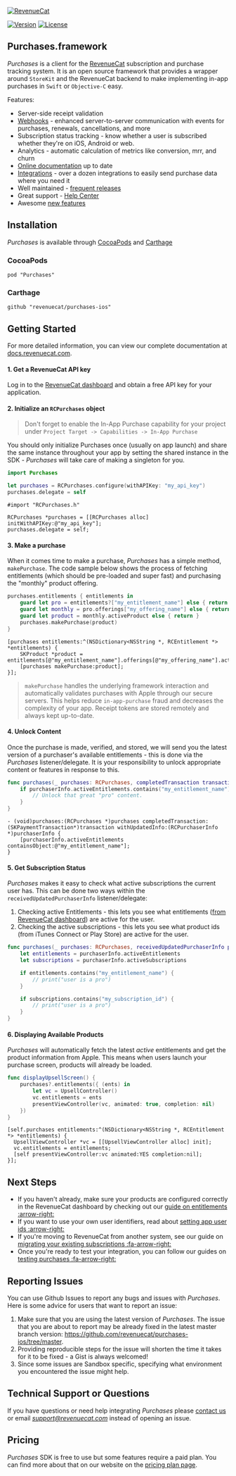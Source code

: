 [![RevenueCat](https://s3.amazonaws.com/www.revenuecat.com/assets/images/logo_red200.png)](https://www.revenuecat.com)

[![Version](https://img.shields.io/cocoapods/v/Purchases.svg?style=flat)](https://cocoapods.org/pods/Purchases)
[![License](https://img.shields.io/cocoapods/l/Purchases.svg?style=flat)](http://cocoapods.org/pods/Purchases)

## Purchases.framework

*Purchases* is a client for the [RevenueCat](https://www.revenuecat.com/) subscription and purchase tracking system. It is an open source framework that provides a wrapper around `StoreKit` and the RevenueCat backend to make implementing in-app purchases in `Swift` or `Objective-C` easy.

Features:
- Server-side receipt validation
- [Webhooks](https://docs.revenuecat.com/docs/webhooks) - enhanced server-to-server communication with events for purchases, renewals, cancellations, and more
- Subscription status tracking - know whether a user is subscribed whether they're on iOS, Android or web.
- Analytics - automatic calculation of metrics like conversion, mrr, and churn
- [Online documentation](https://docs.revenuecat.com/docs) up to date
- [Integrations](https://www.revenuecat.com/integrations) - over a dozen integrations to easily send purchase data where you need it
- Well maintained - [frequent releases](https://github.com/RevenueCat/purchases-ios/releases)
- Great support - [Help Center](https://docs.revenuecat.com/discuss)
- Awesome [new features](https://trello.com/b/RZRnWRbI/revenuecat-product-roadmap)


## Installation

*Purchases* is available through [CocoaPods](https://cocoapods.org/) and [Carthage](https://github.com/Carthage/Carthage)

### CocoaPods
```
pod "Purchases"
```

### Carthage
```
github "revenuecat/purchases-ios"
```


## Getting Started
For more detailed information, you can view our complete documentation at [docs.revenuecat.com](https://docs.revenuecat.com/).

#### 1. Get a RevenueCat API key

Log in to the [RevenueCat dashboard](https://app.revenuecat.com) and obtain a free API key for your application.

#### 2. Initialize an `RCPurchases` object
> Don't forget to enable the In-App Purchase capability for your project under `Project Target -> Capabilities -> In-App Purchase`

You should only initialize Purchases once (usually on app launch) and share the same instance throughout your app by setting the shared instance in the SDK - *Purchases* will take care of making a singleton for you.

```swift
import Purchases

let purchases = RCPurchases.configure(withAPIKey: "my_api_key")
purchases.delegate = self
```

```obj-c
#import "RCPurchases.h"

RCPurchases *purchases = [[RCPurchases alloc] initWithAPIKey:@"my_api_key"];
purchases.delegate = self;
```

#### 3. Make a purchase
When it comes time to make a purchase, *Purchases* has a simple method, `makePurchase`. The code sample below shows the process of fetching entitlements (which should be pre-loaded and super fast) and purchasing the "monthly" product offering.

```swift
purchases.entitlements { entitlements in
    guard let pro = entitlements?["my_entitlement_name"] else { return }
    guard let monthly = pro.offerings["my_offering_name"] else { return }
    guard let product = monthly.activeProduct else { return }
    purchases.makePurchase(product)
}
```

```obj-c
[purchases entitlements:^(NSDictionary<NSString *, RCEntitlement *> *entitlements) {
	SKProduct *product = entitlements[@"my_entitlement_name"].offerings[@"my_offering_name"].activeProduct;
    [purchases makePurchase:product];
}];
```
>`makePurchase` handles the underlying framework interaction and automatically validates purchases with Apple through our secure servers. This helps reduce `in-app-purchase` fraud and decreases the complexity of your app. Receipt tokens are stored remotely and always kept up-to-date.

#### 4. Unlock Content
Once the purchase is made, verified, and stored, we will send you the latest version of a purchaser's available entitlements - this is done via the *Purchases* listener/delegate. It is your responsibility to unlock appropriate content or features in response to this.

```swift
func purchases(_ purchases: RCPurchases, completedTransaction transaction: SKPaymentTransaction, withUpdatedInfo purchaserInfo: RCPurchaserInfo) {
    if purchaserInfo.activeEntitlements.contains("my_entitlement_name") {
        // Unlock that great "pro" content.
    }
}
```

```obj-c
- (void)purchases:(RCPurchases *)purchases completedTransaction:(SKPaymentTransaction*)transaction withUpdatedInfo:(RCPurchaserInfo *)purchaserInfo {
    [purchaserInfo.activeEntitlements containsObject:@"my_entitlement_name"];
}
```

#### 5. Get Subscription Status
*Purchases* makes it easy to check what active subscriptions the current user has. This can be done two ways within the `receivedUpdatedPurchaserInfo` listener/delegate:
1. Checking active Entitlements - this lets you see what entitlements ([from RevenueCat dashboard](https://app.revenuecat.com)) are active for the user.
2. Checking the active subscriptions - this lets you see what product ids (from iTunes Connect or Play Store) are active for the user.

```swift
func purchases(_ purchases: RCPurchases, receivedUpdatedPurchaserInfo purchaserInfo: RCPurchaserInfo) {
    let entitlements = purchaserInfo.activeEntitlements
    let subscriptions = purchaserInfo.activeSubscriptions

    if entitlements.contains("my_entitlement_name") {
        // print("user is a pro")
    }

    if subscriptions.contains("my_subscription_id") {
        // print("user is a pro")
    }
}
```

#### 6. Displaying Available Products
*Purchases* will automatically fetch the latest *active* entitlements and get the product information from Apple. This means when users launch your purchase screen, products will already be loaded.

```swift
func displayUpsellScreen() {
    purchases?.entitlements({ (ents) in
        let vc = UpsellController()
        vc.entitlements = ents
        presentViewController(vc, animated: true, completion: nil)
    })
}
```

```obj-c
[self.purchases entitlements:^(NSDictionary<NSString *, RCEntitlement *> *entitlements) {
  UpsellViewController *vc = [[UpsellViewController alloc] init];
  vc.entitlements = entitlements;
  [self presentViewController:vc animated:YES completion:nil];
}];
```

## Next Steps
- If you haven't already, make sure your products are configured correctly in the RevenueCat dashboard by checking out our [guide on entitlements :arrow-right:](https://docs.revenuecat.com/docs/entitlements)
- If you want to use your own user identifiers, read about [setting app user ids :arrow-right:](https://docs.revenuecat.com/docs/user-ids)
- If you're moving to RevenueCat from another system, see our guide on [migrating your existing subscriptions :fa-arrow-right:](https://docs.revenuecat.com/docs/migrating-existing-subscriptions)
- Once you're ready to test your integration, you can follow our guides on [testing purchases :fa-arrow-right:](https://docs.revenuecat.com/docs/testing-purchases)


## Reporting Issues

You can use Github Issues to report any bugs and issues with *Purchases*. Here is some advice for users that want to report an issue:

1. Make sure that you are using the latest version of *Purchases*. The issue that you are about to report may be already fixed in the latest master branch version: https://github.com/revenuecat/purchases-ios/tree/master.
2. Providing reproducible steps for the issue will shorten the time it takes for it to be fixed - a Gist is always welcomed!
3. Since some issues are Sandbox specific, specifying what environment you encountered the issue might help.
​

## Technical Support or Questions

If you have questions or need help integrating *Purchases* please [contact us](https://www.revenuecat.com/contact) or email *support@revenuecat.com* instead of opening an issue.


## Pricing

*Purchases* SDK is free to use but some features require a paid plan. You can find more about that on our website on the [pricing plan page](https://www.revenuecat.com/pricing).
